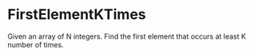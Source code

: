 # FirstElementKTimes
Given an array of N integers. Find the first element that occurs at least K number of times.
